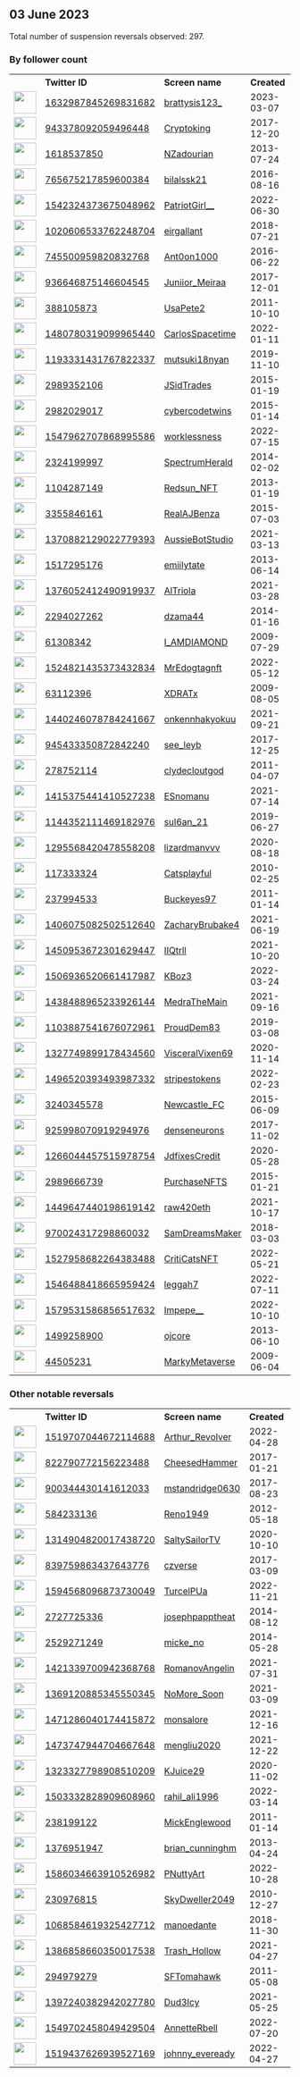 
## 03 June 2023
Total number of suspension reversals observed: 297.

### By follower count
<table><tr><th></th><th align="left">Twitter ID</th><th align="left">Screen name</th>
<th align="left">Created</th><th align="left">Status</th><th align="left">Suspended</th><th align="left">Followers</th>
<tr><td><a href="https://pbs.twimg.com/profile_images/1665369522646425600/SJXm9EfT_normal.jpg"><img src="https://pbs.twimg.com/profile_images/1665369522646425600/SJXm9EfT_normal.jpg" width="40px" height="40px" align="center"/></a></td><td><a href="https://twitter.com/intent/user?user_id=1632987845269831682">1632987845269831682</a></td><td><a href="https://twitter.com/brattysis123_">brattysis123_</a></td><td>2023-03-07</td><td align="center">🚫</td><td>2023-04-17</td><td>145450</td></tr>
<tr><td><a href="https://pbs.twimg.com/profile_images/1591393579142123522/JC36CJsK_normal.jpg"><img src="https://pbs.twimg.com/profile_images/1591393579142123522/JC36CJsK_normal.jpg" width="40px" height="40px" align="center"/></a></td><td><a href="https://twitter.com/intent/user?user_id=943378092059496448">943378092059496448</a></td><td><a href="https://twitter.com/Cryptoking">Cryptoking</a></td><td>2017-12-20</td><td align="center"></td><td>2022-12-27</td><td>112098</td></tr>
<tr><td><a href="https://pbs.twimg.com/profile_images/1614558406223826950/iHCxooHu_normal.jpg"><img src="https://pbs.twimg.com/profile_images/1614558406223826950/iHCxooHu_normal.jpg" width="40px" height="40px" align="center"/></a></td><td><a href="https://twitter.com/intent/user?user_id=1618537850">1618537850</a></td><td><a href="https://twitter.com/NZadourian">NZadourian</a></td><td>2013-07-24</td><td align="center"></td><td>2023-05-10</td><td>49314</td></tr>
<tr><td><a href="https://pbs.twimg.com/profile_images/1608814720559054851/TMoJCH7c_normal.jpg"><img src="https://pbs.twimg.com/profile_images/1608814720559054851/TMoJCH7c_normal.jpg" width="40px" height="40px" align="center"/></a></td><td><a href="https://twitter.com/intent/user?user_id=765675217859600384">765675217859600384</a></td><td><a href="https://twitter.com/bilalssk21">bilalssk21</a></td><td>2016-08-16</td><td align="center"></td><td>2023-05-20</td><td>19827</td></tr>
<tr><td><a href="https://pbs.twimg.com/profile_images/1665521268861415428/bRvQPRmt_normal.jpg"><img src="https://pbs.twimg.com/profile_images/1665521268861415428/bRvQPRmt_normal.jpg" width="40px" height="40px" align="center"/></a></td><td><a href="https://twitter.com/intent/user?user_id=1542324373675048962">1542324373675048962</a></td><td><a href="https://twitter.com/PatriotGirl__">PatriotGirl__</a></td><td>2022-06-30</td><td align="center"></td><td>2022-11-12</td><td>17924</td></tr>
<tr><td><a href="https://pbs.twimg.com/profile_images/1020607039960121344/pPu076L6_normal.jpg"><img src="https://pbs.twimg.com/profile_images/1020607039960121344/pPu076L6_normal.jpg" width="40px" height="40px" align="center"/></a></td><td><a href="https://twitter.com/intent/user?user_id=1020606533762248704">1020606533762248704</a></td><td><a href="https://twitter.com/eirgallant">eirgallant</a></td><td>2018-07-21</td><td align="center"></td><td>2023-05-26</td><td>14702</td></tr>
<tr><td><a href="https://pbs.twimg.com/profile_images/1669276362899587074/xcwqCnjs_normal.jpg"><img src="https://pbs.twimg.com/profile_images/1669276362899587074/xcwqCnjs_normal.jpg" width="40px" height="40px" align="center"/></a></td><td><a href="https://twitter.com/intent/user?user_id=745500959820832768">745500959820832768</a></td><td><a href="https://twitter.com/Ant0on1000">Ant0on1000</a></td><td>2016-06-22</td><td align="center"></td><td></td><td>11179</td></tr>
<tr><td><a href="https://pbs.twimg.com/profile_images/1633831348967444486/0WBUWuRj_normal.jpg"><img src="https://pbs.twimg.com/profile_images/1633831348967444486/0WBUWuRj_normal.jpg" width="40px" height="40px" align="center"/></a></td><td><a href="https://twitter.com/intent/user?user_id=936646875146604545">936646875146604545</a></td><td><a href="https://twitter.com/Juniior_Meiraa">Juniior_Meiraa</a></td><td>2017-12-01</td><td align="center"></td><td>2023-03-31</td><td>11092</td></tr>
<tr><td><a href="https://pbs.twimg.com/profile_images/1386616391206277121/F8uQtHF4_normal.jpg"><img src="https://pbs.twimg.com/profile_images/1386616391206277121/F8uQtHF4_normal.jpg" width="40px" height="40px" align="center"/></a></td><td><a href="https://twitter.com/intent/user?user_id=388105873">388105873</a></td><td><a href="https://twitter.com/UsaPete2">UsaPete2</a></td><td>2011-10-10</td><td align="center">🚫</td><td>2023-05-29</td><td>11045</td></tr>
<tr><td><a href="https://pbs.twimg.com/profile_images/1587285381497634822/Lm4RximV_normal.jpg"><img src="https://pbs.twimg.com/profile_images/1587285381497634822/Lm4RximV_normal.jpg" width="40px" height="40px" align="center"/></a></td><td><a href="https://twitter.com/intent/user?user_id=1480780319099965440">1480780319099965440</a></td><td><a href="https://twitter.com/CarlosSpacetime">CarlosSpacetime</a></td><td>2022-01-11</td><td align="center"></td><td>2023-06-01</td><td>11034</td></tr>
<tr><td><a href="https://pbs.twimg.com/profile_images/1518480105118466048/CvuhRihU_normal.jpg"><img src="https://pbs.twimg.com/profile_images/1518480105118466048/CvuhRihU_normal.jpg" width="40px" height="40px" align="center"/></a></td><td><a href="https://twitter.com/intent/user?user_id=1193331431767822337">1193331431767822337</a></td><td><a href="https://twitter.com/mutsuki18nyan">mutsuki18nyan</a></td><td>2019-11-10</td><td align="center"></td><td>2023-05-16</td><td>10801</td></tr>
<tr><td><a href="https://pbs.twimg.com/profile_images/1617415184582332416/k526am03_normal.jpg"><img src="https://pbs.twimg.com/profile_images/1617415184582332416/k526am03_normal.jpg" width="40px" height="40px" align="center"/></a></td><td><a href="https://twitter.com/intent/user?user_id=2989352106">2989352106</a></td><td><a href="https://twitter.com/JSidTrades">JSidTrades</a></td><td>2015-01-19</td><td align="center"></td><td>2023-06-01</td><td>10143</td></tr>
<tr><td><a href="https://pbs.twimg.com/profile_images/1599678808721747968/GTR1nxpX_normal.jpg"><img src="https://pbs.twimg.com/profile_images/1599678808721747968/GTR1nxpX_normal.jpg" width="40px" height="40px" align="center"/></a></td><td><a href="https://twitter.com/intent/user?user_id=2982029017">2982029017</a></td><td><a href="https://twitter.com/cybercodetwins">cybercodetwins</a></td><td>2015-01-14</td><td align="center"></td><td>2023-05-31</td><td>9721</td></tr>
<tr><td><a href="https://pbs.twimg.com/profile_images/1668660333718777873/GntM6rvH_normal.jpg"><img src="https://pbs.twimg.com/profile_images/1668660333718777873/GntM6rvH_normal.jpg" width="40px" height="40px" align="center"/></a></td><td><a href="https://twitter.com/intent/user?user_id=1547962707868995586">1547962707868995586</a></td><td><a href="https://twitter.com/worklessness">worklessness</a></td><td>2022-07-15</td><td align="center">🚫</td><td>2023-05-28</td><td>8848</td></tr>
<tr><td><a href="https://pbs.twimg.com/profile_images/1642184478889062400/IkHy7gVp_normal.jpg"><img src="https://pbs.twimg.com/profile_images/1642184478889062400/IkHy7gVp_normal.jpg" width="40px" height="40px" align="center"/></a></td><td><a href="https://twitter.com/intent/user?user_id=2324199997">2324199997</a></td><td><a href="https://twitter.com/SpectrumHerald">SpectrumHerald</a></td><td>2014-02-02</td><td align="center"></td><td>2023-05-30</td><td>8740</td></tr>
<tr><td><a href="https://pbs.twimg.com/profile_images/1642795575857885184/JjENzfuP_normal.png"><img src="https://pbs.twimg.com/profile_images/1642795575857885184/JjENzfuP_normal.png" width="40px" height="40px" align="center"/></a></td><td><a href="https://twitter.com/intent/user?user_id=1104287149">1104287149</a></td><td><a href="https://twitter.com/Redsun_NFT">Redsun_NFT</a></td><td>2013-01-19</td><td align="center"></td><td>2023-05-30</td><td>8642</td></tr>
<tr><td><a href="https://pbs.twimg.com/profile_images/1158189409067503617/GiSktrqU_normal.jpg"><img src="https://pbs.twimg.com/profile_images/1158189409067503617/GiSktrqU_normal.jpg" width="40px" height="40px" align="center"/></a></td><td><a href="https://twitter.com/intent/user?user_id=3355846161">3355846161</a></td><td><a href="https://twitter.com/RealAJBenza">RealAJBenza</a></td><td>2015-07-03</td><td align="center"></td><td></td><td>8514</td></tr>
<tr><td><a href="https://pbs.twimg.com/profile_images/1581448679285698561/YlHyePjW_normal.jpg"><img src="https://pbs.twimg.com/profile_images/1581448679285698561/YlHyePjW_normal.jpg" width="40px" height="40px" align="center"/></a></td><td><a href="https://twitter.com/intent/user?user_id=1370882129022779393">1370882129022779393</a></td><td><a href="https://twitter.com/AussieBotStudio">AussieBotStudio</a></td><td>2021-03-13</td><td align="center"></td><td>2023-05-30</td><td>8312</td></tr>
<tr><td><a href="https://pbs.twimg.com/profile_images/1664717064198582273/cbgc5ImR_normal.jpg"><img src="https://pbs.twimg.com/profile_images/1664717064198582273/cbgc5ImR_normal.jpg" width="40px" height="40px" align="center"/></a></td><td><a href="https://twitter.com/intent/user?user_id=1517295176">1517295176</a></td><td><a href="https://twitter.com/emiilytate">emiilytate</a></td><td>2013-06-14</td><td align="center"></td><td>2022-08-15</td><td>8110</td></tr>
<tr><td><a href="https://pbs.twimg.com/profile_images/1665456584367960064/9wrYB-17_normal.png"><img src="https://pbs.twimg.com/profile_images/1665456584367960064/9wrYB-17_normal.png" width="40px" height="40px" align="center"/></a></td><td><a href="https://twitter.com/intent/user?user_id=1376052412490919937">1376052412490919937</a></td><td><a href="https://twitter.com/AlTriola">AlTriola</a></td><td>2021-03-28</td><td align="center"></td><td>2023-05-31</td><td>8039</td></tr>
<tr><td><a href="https://pbs.twimg.com/profile_images/1629077286300401666/cVEgaeB8_normal.jpg"><img src="https://pbs.twimg.com/profile_images/1629077286300401666/cVEgaeB8_normal.jpg" width="40px" height="40px" align="center"/></a></td><td><a href="https://twitter.com/intent/user?user_id=2294027262">2294027262</a></td><td><a href="https://twitter.com/dzama44">dzama44</a></td><td>2014-01-16</td><td align="center"></td><td>2023-05-02</td><td>8032</td></tr>
<tr><td><a href="https://pbs.twimg.com/profile_images/1676745827904110592/XxsEqgp1_normal.jpg"><img src="https://pbs.twimg.com/profile_images/1676745827904110592/XxsEqgp1_normal.jpg" width="40px" height="40px" align="center"/></a></td><td><a href="https://twitter.com/intent/user?user_id=61308342">61308342</a></td><td><a href="https://twitter.com/I_AMDIAMOND">I_AMDIAMOND</a></td><td>2009-07-29</td><td align="center"></td><td>2022-11-22</td><td>7854</td></tr>
<tr><td><a href="https://pbs.twimg.com/profile_images/1678127483366031360/9cjM5s_Y_normal.jpg"><img src="https://pbs.twimg.com/profile_images/1678127483366031360/9cjM5s_Y_normal.jpg" width="40px" height="40px" align="center"/></a></td><td><a href="https://twitter.com/intent/user?user_id=1524821435373432834">1524821435373432834</a></td><td><a href="https://twitter.com/MrEdogtagnft">MrEdogtagnft</a></td><td>2022-05-12</td><td align="center"></td><td>2023-06-01</td><td>7189</td></tr>
<tr><td><a href="https://pbs.twimg.com/profile_images/1671909350003159041/YXFyGaI3_normal.jpg"><img src="https://pbs.twimg.com/profile_images/1671909350003159041/YXFyGaI3_normal.jpg" width="40px" height="40px" align="center"/></a></td><td><a href="https://twitter.com/intent/user?user_id=63112396">63112396</a></td><td><a href="https://twitter.com/XDRATx">XDRATx</a></td><td>2009-08-05</td><td align="center"></td><td>2023-05-25</td><td>7149</td></tr>
<tr><td><a href="https://pbs.twimg.com/profile_images/1659469789151240195/8njZ1ZYp_normal.jpg"><img src="https://pbs.twimg.com/profile_images/1659469789151240195/8njZ1ZYp_normal.jpg" width="40px" height="40px" align="center"/></a></td><td><a href="https://twitter.com/intent/user?user_id=1440246078784241667">1440246078784241667</a></td><td><a href="https://twitter.com/onkennhakyokuu">onkennhakyokuu</a></td><td>2021-09-21</td><td align="center">🚫</td><td>2023-05-31</td><td>6984</td></tr>
<tr><td><a href="https://pbs.twimg.com/profile_images/1586868403561992192/TLPtNSkI_normal.png"><img src="https://pbs.twimg.com/profile_images/1586868403561992192/TLPtNSkI_normal.png" width="40px" height="40px" align="center"/></a></td><td><a href="https://twitter.com/intent/user?user_id=945433350872842240">945433350872842240</a></td><td><a href="https://twitter.com/see_leyb">see_leyb</a></td><td>2017-12-25</td><td align="center"></td><td>2023-06-01</td><td>6897</td></tr>
<tr><td><a href="https://pbs.twimg.com/profile_images/1647829196457099268/KIsoDgvq_normal.jpg"><img src="https://pbs.twimg.com/profile_images/1647829196457099268/KIsoDgvq_normal.jpg" width="40px" height="40px" align="center"/></a></td><td><a href="https://twitter.com/intent/user?user_id=278752114">278752114</a></td><td><a href="https://twitter.com/clydecloutgod">clydecloutgod</a></td><td>2011-04-07</td><td align="center"></td><td>2023-05-27</td><td>6718</td></tr>
<tr><td><a href="https://pbs.twimg.com/profile_images/1650220811502927874/HrnzhEmE_normal.jpg"><img src="https://pbs.twimg.com/profile_images/1650220811502927874/HrnzhEmE_normal.jpg" width="40px" height="40px" align="center"/></a></td><td><a href="https://twitter.com/intent/user?user_id=1415375441410527238">1415375441410527238</a></td><td><a href="https://twitter.com/ESnomanu">ESnomanu</a></td><td>2021-07-14</td><td align="center"></td><td></td><td>6665</td></tr>
<tr><td><a href="https://pbs.twimg.com/profile_images/1678280754663489541/vPcT6kjo_normal.jpg"><img src="https://pbs.twimg.com/profile_images/1678280754663489541/vPcT6kjo_normal.jpg" width="40px" height="40px" align="center"/></a></td><td><a href="https://twitter.com/intent/user?user_id=1144352111469182976">1144352111469182976</a></td><td><a href="https://twitter.com/sul6an_21">sul6an_21</a></td><td>2019-06-27</td><td align="center">🔒</td><td>2022-12-03</td><td>6619</td></tr>
<tr><td><a href="https://pbs.twimg.com/profile_images/1654545381072543744/PK-uHimF_normal.jpg"><img src="https://pbs.twimg.com/profile_images/1654545381072543744/PK-uHimF_normal.jpg" width="40px" height="40px" align="center"/></a></td><td><a href="https://twitter.com/intent/user?user_id=1295568420478558208">1295568420478558208</a></td><td><a href="https://twitter.com/lizardmanvvv">lizardmanvvv</a></td><td>2020-08-18</td><td align="center"></td><td>2023-05-31</td><td>6414</td></tr>
<tr><td><a href="https://pbs.twimg.com/profile_images/1632397847491428357/FBwdd5da_normal.jpg"><img src="https://pbs.twimg.com/profile_images/1632397847491428357/FBwdd5da_normal.jpg" width="40px" height="40px" align="center"/></a></td><td><a href="https://twitter.com/intent/user?user_id=117333324">117333324</a></td><td><a href="https://twitter.com/Catsplayful">Catsplayful</a></td><td>2010-02-25</td><td align="center">🚫</td><td>2023-05-03</td><td>6348</td></tr>
<tr><td><a href="https://pbs.twimg.com/profile_images/1661852463866191872/cubOHunD_normal.jpg"><img src="https://pbs.twimg.com/profile_images/1661852463866191872/cubOHunD_normal.jpg" width="40px" height="40px" align="center"/></a></td><td><a href="https://twitter.com/intent/user?user_id=237994533">237994533</a></td><td><a href="https://twitter.com/Buckeyes97">Buckeyes97</a></td><td>2011-01-14</td><td align="center"></td><td>2023-06-01</td><td>6242</td></tr>
<tr><td><a href="https://pbs.twimg.com/profile_images/1676777048482672640/YY4_jA6r_normal.jpg"><img src="https://pbs.twimg.com/profile_images/1676777048482672640/YY4_jA6r_normal.jpg" width="40px" height="40px" align="center"/></a></td><td><a href="https://twitter.com/intent/user?user_id=1406075082502512640">1406075082502512640</a></td><td><a href="https://twitter.com/ZacharyBrubake4">ZacharyBrubake4</a></td><td>2021-06-19</td><td align="center"></td><td>2023-06-01</td><td>6052</td></tr>
<tr><td><a href="https://pbs.twimg.com/profile_images/1653750927222775809/s6H29u0R_normal.jpg"><img src="https://pbs.twimg.com/profile_images/1653750927222775809/s6H29u0R_normal.jpg" width="40px" height="40px" align="center"/></a></td><td><a href="https://twitter.com/intent/user?user_id=1450953672301629447">1450953672301629447</a></td><td><a href="https://twitter.com/IIQtrll">IIQtrll</a></td><td>2021-10-20</td><td align="center"></td><td>2023-05-11</td><td>5989</td></tr>
<tr><td><a href="https://pbs.twimg.com/profile_images/1530266867725701129/4rfE2MwG_normal.jpg"><img src="https://pbs.twimg.com/profile_images/1530266867725701129/4rfE2MwG_normal.jpg" width="40px" height="40px" align="center"/></a></td><td><a href="https://twitter.com/intent/user?user_id=1506936520661417987">1506936520661417987</a></td><td><a href="https://twitter.com/KBoz3">KBoz3</a></td><td>2022-03-24</td><td align="center"></td><td>2023-05-31</td><td>5869</td></tr>
<tr><td><a href="https://pbs.twimg.com/profile_images/1615802947002109975/ngj9joUB_normal.jpg"><img src="https://pbs.twimg.com/profile_images/1615802947002109975/ngj9joUB_normal.jpg" width="40px" height="40px" align="center"/></a></td><td><a href="https://twitter.com/intent/user?user_id=1438488965233926144">1438488965233926144</a></td><td><a href="https://twitter.com/MedraTheMain">MedraTheMain</a></td><td>2021-09-16</td><td align="center"></td><td>2023-05-31</td><td>5864</td></tr>
<tr><td><a href="https://pbs.twimg.com/profile_images/1668424767492472832/UqgHJmsg_normal.png"><img src="https://pbs.twimg.com/profile_images/1668424767492472832/UqgHJmsg_normal.png" width="40px" height="40px" align="center"/></a></td><td><a href="https://twitter.com/intent/user?user_id=1103887541676072961">1103887541676072961</a></td><td><a href="https://twitter.com/ProudDem83">ProudDem83</a></td><td>2019-03-08</td><td align="center"></td><td>2022-12-09</td><td>5824</td></tr>
<tr><td><a href="https://pbs.twimg.com/profile_images/1608208198489579521/UjW1poxl_normal.jpg"><img src="https://pbs.twimg.com/profile_images/1608208198489579521/UjW1poxl_normal.jpg" width="40px" height="40px" align="center"/></a></td><td><a href="https://twitter.com/intent/user?user_id=1327749899178434560">1327749899178434560</a></td><td><a href="https://twitter.com/VisceralVixen69">VisceralVixen69</a></td><td>2020-11-14</td><td align="center"></td><td>2023-05-27</td><td>5774</td></tr>
<tr><td><a href="https://pbs.twimg.com/profile_images/1654166344885993479/1ZfLhDXU_normal.jpg"><img src="https://pbs.twimg.com/profile_images/1654166344885993479/1ZfLhDXU_normal.jpg" width="40px" height="40px" align="center"/></a></td><td><a href="https://twitter.com/intent/user?user_id=1496520393493987332">1496520393493987332</a></td><td><a href="https://twitter.com/stripestokens">stripestokens</a></td><td>2022-02-23</td><td align="center"></td><td>2023-05-31</td><td>5739</td></tr>
<tr><td><a href="https://pbs.twimg.com/profile_images/1602857344878215169/Ik7ESxzC_normal.jpg"><img src="https://pbs.twimg.com/profile_images/1602857344878215169/Ik7ESxzC_normal.jpg" width="40px" height="40px" align="center"/></a></td><td><a href="https://twitter.com/intent/user?user_id=3240345578">3240345578</a></td><td><a href="https://twitter.com/Newcastle_FC">Newcastle_FC</a></td><td>2015-06-09</td><td align="center"></td><td>2023-04-27</td><td>5396</td></tr>
<tr><td><a href="https://pbs.twimg.com/profile_images/1554458624080101377/CZxOOfxv_normal.jpg"><img src="https://pbs.twimg.com/profile_images/1554458624080101377/CZxOOfxv_normal.jpg" width="40px" height="40px" align="center"/></a></td><td><a href="https://twitter.com/intent/user?user_id=925998070919294976">925998070919294976</a></td><td><a href="https://twitter.com/denseneurons">denseneurons</a></td><td>2017-11-02</td><td align="center"></td><td>2022-09-24</td><td>5382</td></tr>
<tr><td><a href="https://pbs.twimg.com/profile_images/1577890606667309058/w8mz06ON_normal.jpg"><img src="https://pbs.twimg.com/profile_images/1577890606667309058/w8mz06ON_normal.jpg" width="40px" height="40px" align="center"/></a></td><td><a href="https://twitter.com/intent/user?user_id=1266044457515978754">1266044457515978754</a></td><td><a href="https://twitter.com/JdfixesCredit">JdfixesCredit</a></td><td>2020-05-28</td><td align="center"></td><td>2023-01-16</td><td>5041</td></tr>
<tr><td><a href="https://pbs.twimg.com/profile_images/1678155262765551619/w8mk1bwM_normal.jpg"><img src="https://pbs.twimg.com/profile_images/1678155262765551619/w8mk1bwM_normal.jpg" width="40px" height="40px" align="center"/></a></td><td><a href="https://twitter.com/intent/user?user_id=2989666739">2989666739</a></td><td><a href="https://twitter.com/PurchaseNFTS">PurchaseNFTS</a></td><td>2015-01-21</td><td align="center"></td><td>2023-06-03</td><td>5013</td></tr>
<tr><td><a href="https://pbs.twimg.com/profile_images/1674530445516496907/L7YsM2Ds_normal.png"><img src="https://pbs.twimg.com/profile_images/1674530445516496907/L7YsM2Ds_normal.png" width="40px" height="40px" align="center"/></a></td><td><a href="https://twitter.com/intent/user?user_id=1449647440198619142">1449647440198619142</a></td><td><a href="https://twitter.com/raw420eth">raw420eth</a></td><td>2021-10-17</td><td align="center"></td><td>2023-06-01</td><td>4834</td></tr>
<tr><td><a href="https://pbs.twimg.com/profile_images/1667258348473929730/vti5JMBh_normal.jpg"><img src="https://pbs.twimg.com/profile_images/1667258348473929730/vti5JMBh_normal.jpg" width="40px" height="40px" align="center"/></a></td><td><a href="https://twitter.com/intent/user?user_id=970024317298860032">970024317298860032</a></td><td><a href="https://twitter.com/SamDreamsMaker">SamDreamsMaker</a></td><td>2018-03-03</td><td align="center"></td><td>2023-03-15</td><td>4752</td></tr>
<tr><td><a href="https://pbs.twimg.com/profile_images/1535297607148392450/fp-hyUu6_normal.jpg"><img src="https://pbs.twimg.com/profile_images/1535297607148392450/fp-hyUu6_normal.jpg" width="40px" height="40px" align="center"/></a></td><td><a href="https://twitter.com/intent/user?user_id=1527958682264383488">1527958682264383488</a></td><td><a href="https://twitter.com/CritiCatsNFT">CritiCatsNFT</a></td><td>2022-05-21</td><td align="center"></td><td>2023-05-26</td><td>4556</td></tr>
<tr><td><a href="https://pbs.twimg.com/profile_images/1679596415087984640/CXvVGc1V_normal.jpg"><img src="https://pbs.twimg.com/profile_images/1679596415087984640/CXvVGc1V_normal.jpg" width="40px" height="40px" align="center"/></a></td><td><a href="https://twitter.com/intent/user?user_id=1546488418665959424">1546488418665959424</a></td><td><a href="https://twitter.com/leggah7">leggah7</a></td><td>2022-07-11</td><td align="center"></td><td>2023-06-01</td><td>4511</td></tr>
<tr><td><a href="https://pbs.twimg.com/profile_images/1679640703742230528/Mi9IzBSp_normal.jpg"><img src="https://pbs.twimg.com/profile_images/1679640703742230528/Mi9IzBSp_normal.jpg" width="40px" height="40px" align="center"/></a></td><td><a href="https://twitter.com/intent/user?user_id=1579531586856517632">1579531586856517632</a></td><td><a href="https://twitter.com/Impepe__">Impepe__</a></td><td>2022-10-10</td><td align="center"></td><td>2023-06-01</td><td>4503</td></tr>
<tr><td><a href="https://pbs.twimg.com/profile_images/1677911317217157120/EYH1QsPw_normal.jpg"><img src="https://pbs.twimg.com/profile_images/1677911317217157120/EYH1QsPw_normal.jpg" width="40px" height="40px" align="center"/></a></td><td><a href="https://twitter.com/intent/user?user_id=1499258900">1499258900</a></td><td><a href="https://twitter.com/ojcore">ojcore</a></td><td>2013-06-10</td><td align="center"></td><td>2023-05-31</td><td>4413</td></tr>
<tr><td><a href="https://pbs.twimg.com/profile_images/1667269720872042496/XYxurGHN_normal.jpg"><img src="https://pbs.twimg.com/profile_images/1667269720872042496/XYxurGHN_normal.jpg" width="40px" height="40px" align="center"/></a></td><td><a href="https://twitter.com/intent/user?user_id=44505231">44505231</a></td><td><a href="https://twitter.com/MarkyMetaverse">MarkyMetaverse</a></td><td>2009-06-04</td><td align="center"></td><td>2023-06-01</td><td>4401</td></tr>
</table>

### Other notable reversals
<table><tr><th></th><th align="left">Twitter ID</th><th align="left">Screen name</th>
<th align="left">Created</th><th align="left">Status</th><th align="left">Suspended</th><th align="left">Followers</th>
<tr><td><a href="https://pbs.twimg.com/profile_images/1519707498973904902/9CgXVxK8_normal.jpg"><img src="https://pbs.twimg.com/profile_images/1519707498973904902/9CgXVxK8_normal.jpg" width="40px" height="40px" align="center"/></a></td><td><a href="https://twitter.com/intent/user?user_id=1519707044672114688">1519707044672114688</a></td><td><a href="https://twitter.com/Arthur_Revolver">Arthur_Revolver</a></td><td>2022-04-28</td><td align="center">🚫</td><td>2022-12-01</td><td>648</td></tr>
<tr><td><a href="https://pbs.twimg.com/profile_images/847194217797603329/WXWk5DiG_normal.jpg"><img src="https://pbs.twimg.com/profile_images/847194217797603329/WXWk5DiG_normal.jpg" width="40px" height="40px" align="center"/></a></td><td><a href="https://twitter.com/intent/user?user_id=822790772156223488">822790772156223488</a></td><td><a href="https://twitter.com/CheesedHammer">CheesedHammer</a></td><td>2017-01-21</td><td align="center"></td><td>2023-05-25</td><td>936</td></tr>
<tr><td><a href="https://pbs.twimg.com/profile_images/1469335428553752579/ZmBZj8iQ_normal.jpg"><img src="https://pbs.twimg.com/profile_images/1469335428553752579/ZmBZj8iQ_normal.jpg" width="40px" height="40px" align="center"/></a></td><td><a href="https://twitter.com/intent/user?user_id=900344430141612033">900344430141612033</a></td><td><a href="https://twitter.com/mstandridge0630">mstandridge0630</a></td><td>2017-08-23</td><td align="center"></td><td>2023-05-28</td><td>3656</td></tr>
<tr><td><a href="https://pbs.twimg.com/profile_images/785971586415276032/0aEvD6j1_normal.jpg"><img src="https://pbs.twimg.com/profile_images/785971586415276032/0aEvD6j1_normal.jpg" width="40px" height="40px" align="center"/></a></td><td><a href="https://twitter.com/intent/user?user_id=584233136">584233136</a></td><td><a href="https://twitter.com/Reno1949">Reno1949</a></td><td>2012-05-18</td><td align="center"></td><td>2023-05-31</td><td>2775</td></tr>
<tr><td><a href="https://pbs.twimg.com/profile_images/1529523730233364483/UqjLiSyy_normal.png"><img src="https://pbs.twimg.com/profile_images/1529523730233364483/UqjLiSyy_normal.png" width="40px" height="40px" align="center"/></a></td><td><a href="https://twitter.com/intent/user?user_id=1314904820017438720">1314904820017438720</a></td><td><a href="https://twitter.com/SaltySailorTV">SaltySailorTV</a></td><td>2020-10-10</td><td align="center"></td><td>2022-12-14</td><td>285</td></tr>
<tr><td><a href="https://pbs.twimg.com/profile_images/1627375506831343616/39SSdHmc_normal.jpg"><img src="https://pbs.twimg.com/profile_images/1627375506831343616/39SSdHmc_normal.jpg" width="40px" height="40px" align="center"/></a></td><td><a href="https://twitter.com/intent/user?user_id=839759863437643776">839759863437643776</a></td><td><a href="https://twitter.com/czverse">czverse</a></td><td>2017-03-09</td><td align="center"></td><td>2023-05-30</td><td>4085</td></tr>
<tr><td><a href="https://pbs.twimg.com/profile_images/1665204409536778240/QsOM58Cj_normal.jpg"><img src="https://pbs.twimg.com/profile_images/1665204409536778240/QsOM58Cj_normal.jpg" width="40px" height="40px" align="center"/></a></td><td><a href="https://twitter.com/intent/user?user_id=1594568096873730049">1594568096873730049</a></td><td><a href="https://twitter.com/TurcelPUa">TurcelPUa</a></td><td>2022-11-21</td><td align="center"></td><td>2022-12-10</td><td>52</td></tr>
<tr><td><a href="https://pbs.twimg.com/profile_images/1591178764276441088/KUvpvjAC_normal.jpg"><img src="https://pbs.twimg.com/profile_images/1591178764276441088/KUvpvjAC_normal.jpg" width="40px" height="40px" align="center"/></a></td><td><a href="https://twitter.com/intent/user?user_id=2727725336">2727725336</a></td><td><a href="https://twitter.com/josephpapptheat">josephpapptheat</a></td><td>2014-08-12</td><td align="center"></td><td>2023-05-25</td><td>2414</td></tr>
<tr><td><a href="https://pbs.twimg.com/profile_images/1548653030626705411/XRIcfEWo_normal.jpg"><img src="https://pbs.twimg.com/profile_images/1548653030626705411/XRIcfEWo_normal.jpg" width="40px" height="40px" align="center"/></a></td><td><a href="https://twitter.com/intent/user?user_id=2529271249">2529271249</a></td><td><a href="https://twitter.com/micke_no">micke_no</a></td><td>2014-05-28</td><td align="center"></td><td>2023-01-11</td><td>883</td></tr>
<tr><td><a href="https://pbs.twimg.com/profile_images/1648914223848919040/JvdbH8Tq_normal.jpg"><img src="https://pbs.twimg.com/profile_images/1648914223848919040/JvdbH8Tq_normal.jpg" width="40px" height="40px" align="center"/></a></td><td><a href="https://twitter.com/intent/user?user_id=1421339700942368768">1421339700942368768</a></td><td><a href="https://twitter.com/RomanovAngelin">RomanovAngelin</a></td><td>2021-07-31</td><td align="center"></td><td>2023-06-01</td><td>793</td></tr>
<tr><td><a href="https://pbs.twimg.com/profile_images/1369844286603358211/4ZV6j_f7_normal.jpg"><img src="https://pbs.twimg.com/profile_images/1369844286603358211/4ZV6j_f7_normal.jpg" width="40px" height="40px" align="center"/></a></td><td><a href="https://twitter.com/intent/user?user_id=1369120885345550345">1369120885345550345</a></td><td><a href="https://twitter.com/NoMore_Soon">NoMore_Soon</a></td><td>2021-03-09</td><td align="center"></td><td>2023-05-28</td><td>1287</td></tr>
<tr><td><a href="https://pbs.twimg.com/profile_images/1584998765739577345/8qTve5bq_normal.jpg"><img src="https://pbs.twimg.com/profile_images/1584998765739577345/8qTve5bq_normal.jpg" width="40px" height="40px" align="center"/></a></td><td><a href="https://twitter.com/intent/user?user_id=1471286040174415872">1471286040174415872</a></td><td><a href="https://twitter.com/monsalore">monsalore</a></td><td>2021-12-16</td><td align="center"></td><td>2022-11-21</td><td>3129</td></tr>
<tr><td><a href="https://pbs.twimg.com/profile_images/1592976739096895489/lONU97w8_normal.jpg"><img src="https://pbs.twimg.com/profile_images/1592976739096895489/lONU97w8_normal.jpg" width="40px" height="40px" align="center"/></a></td><td><a href="https://twitter.com/intent/user?user_id=1473747944704667648">1473747944704667648</a></td><td><a href="https://twitter.com/mengliu2020">mengliu2020</a></td><td>2021-12-22</td><td align="center"></td><td>2023-04-14</td><td>118</td></tr>
<tr><td><a href="https://pbs.twimg.com/profile_images/1665555260658667520/Nemasdp3_normal.jpg"><img src="https://pbs.twimg.com/profile_images/1665555260658667520/Nemasdp3_normal.jpg" width="40px" height="40px" align="center"/></a></td><td><a href="https://twitter.com/intent/user?user_id=1323327798908510209">1323327798908510209</a></td><td><a href="https://twitter.com/KJuice29">KJuice29</a></td><td>2020-11-02</td><td align="center"></td><td>2022-12-21</td><td>76</td></tr>
<tr><td><a href="https://pbs.twimg.com/profile_images/1677568595524550656/vGf5oS7g_normal.jpg"><img src="https://pbs.twimg.com/profile_images/1677568595524550656/vGf5oS7g_normal.jpg" width="40px" height="40px" align="center"/></a></td><td><a href="https://twitter.com/intent/user?user_id=1503332828909608960">1503332828909608960</a></td><td><a href="https://twitter.com/rahil_ali1996">rahil_ali1996</a></td><td>2022-03-14</td><td align="center"></td><td>2023-05-15</td><td>202</td></tr>
<tr><td><a href="https://pbs.twimg.com/profile_images/1615484787845742598/rnxL_tcn_normal.jpg"><img src="https://pbs.twimg.com/profile_images/1615484787845742598/rnxL_tcn_normal.jpg" width="40px" height="40px" align="center"/></a></td><td><a href="https://twitter.com/intent/user?user_id=238199122">238199122</a></td><td><a href="https://twitter.com/MickEnglewood">MickEnglewood</a></td><td>2011-01-14</td><td align="center"></td><td>2023-05-27</td><td>866</td></tr>
<tr><td><a href="https://pbs.twimg.com/profile_images/1473683034302001156/2Y-emWg8_normal.jpg"><img src="https://pbs.twimg.com/profile_images/1473683034302001156/2Y-emWg8_normal.jpg" width="40px" height="40px" align="center"/></a></td><td><a href="https://twitter.com/intent/user?user_id=1376951947">1376951947</a></td><td><a href="https://twitter.com/brian_cunninghm">brian_cunninghm</a></td><td>2013-04-24</td><td align="center"></td><td>2023-05-21</td><td>2257</td></tr>
<tr><td><a href="https://pbs.twimg.com/profile_images/1643011512779276288/yJ-mbUjr_normal.jpg"><img src="https://pbs.twimg.com/profile_images/1643011512779276288/yJ-mbUjr_normal.jpg" width="40px" height="40px" align="center"/></a></td><td><a href="https://twitter.com/intent/user?user_id=1586034663910526982">1586034663910526982</a></td><td><a href="https://twitter.com/PNuttyArt">PNuttyArt</a></td><td>2022-10-28</td><td align="center"></td><td>2023-06-01</td><td>2269</td></tr>
<tr><td><a href="https://pbs.twimg.com/profile_images/1450488046919507971/mpD38RuM_normal.jpg"><img src="https://pbs.twimg.com/profile_images/1450488046919507971/mpD38RuM_normal.jpg" width="40px" height="40px" align="center"/></a></td><td><a href="https://twitter.com/intent/user?user_id=230976815">230976815</a></td><td><a href="https://twitter.com/SkyDweller2049">SkyDweller2049</a></td><td>2010-12-27</td><td align="center">🚫</td><td>2023-06-01</td><td>2559</td></tr>
<tr><td><a href="https://pbs.twimg.com/profile_images/1070441170235506688/y6QNZMV4_normal.jpg"><img src="https://pbs.twimg.com/profile_images/1070441170235506688/y6QNZMV4_normal.jpg" width="40px" height="40px" align="center"/></a></td><td><a href="https://twitter.com/intent/user?user_id=1068584619325427712">1068584619325427712</a></td><td><a href="https://twitter.com/manoedante">manoedante</a></td><td>2018-11-30</td><td align="center"></td><td>2022-12-13</td><td>1713</td></tr>
<tr><td><a href="https://pbs.twimg.com/profile_images/1608542394881818625/RJ5MqZhB_normal.jpg"><img src="https://pbs.twimg.com/profile_images/1608542394881818625/RJ5MqZhB_normal.jpg" width="40px" height="40px" align="center"/></a></td><td><a href="https://twitter.com/intent/user?user_id=1386858660350017538">1386858660350017538</a></td><td><a href="https://twitter.com/Trash_Hollow">Trash_Hollow</a></td><td>2021-04-27</td><td align="center"></td><td>2023-01-07</td><td>45</td></tr>
<tr><td><a href="https://pbs.twimg.com/profile_images/1671226307886325760/Bm4CkJjn_normal.jpg"><img src="https://pbs.twimg.com/profile_images/1671226307886325760/Bm4CkJjn_normal.jpg" width="40px" height="40px" align="center"/></a></td><td><a href="https://twitter.com/intent/user?user_id=294979279">294979279</a></td><td><a href="https://twitter.com/SFTomahawk">SFTomahawk</a></td><td>2011-05-08</td><td align="center"></td><td>2023-05-31</td><td>1573</td></tr>
<tr><td><a href="https://pbs.twimg.com/profile_images/1647752829077975040/REb7GG30_normal.jpg"><img src="https://pbs.twimg.com/profile_images/1647752829077975040/REb7GG30_normal.jpg" width="40px" height="40px" align="center"/></a></td><td><a href="https://twitter.com/intent/user?user_id=1397240382942027780">1397240382942027780</a></td><td><a href="https://twitter.com/Dud3Icy">Dud3Icy</a></td><td>2021-05-25</td><td align="center"></td><td>2023-05-25</td><td>155</td></tr>
<tr><td><a href="https://pbs.twimg.com/profile_images/1609659446627532801/WpdbG0tv_normal.jpg"><img src="https://pbs.twimg.com/profile_images/1609659446627532801/WpdbG0tv_normal.jpg" width="40px" height="40px" align="center"/></a></td><td><a href="https://twitter.com/intent/user?user_id=1549702458049429504">1549702458049429504</a></td><td><a href="https://twitter.com/AnnetteRbell">AnnetteRbell</a></td><td>2022-07-20</td><td align="center"></td><td>2023-06-01</td><td>24</td></tr>
<tr><td><a href="https://pbs.twimg.com/profile_images/1519437879763779584/MxX3uB0L_normal.jpg"><img src="https://pbs.twimg.com/profile_images/1519437879763779584/MxX3uB0L_normal.jpg" width="40px" height="40px" align="center"/></a></td><td><a href="https://twitter.com/intent/user?user_id=1519437626939527169">1519437626939527169</a></td><td><a href="https://twitter.com/johnny_eveready">johnny_eveready</a></td><td>2022-04-27</td><td align="center"></td><td>2023-01-08</td><td>58</td></tr>
</table>
